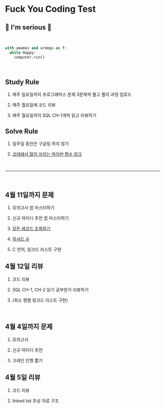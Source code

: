 # Fuck You Coding Test

## 💚  I'm serious 💚

<br>

```python
with amamov and aromgu as f:
  while Happy:
    computer.run()
```


<br>

## Study Rule

1. 매주 일요일까지 프로그래머스 문제 3문제씩 풀고 풀이 과정 업로드

2. 매주 월요일에 코드 리뷰

3. 매주 월요일까지 SQL CH-1개씩 읽고 리뷰하기

## Solve Rule

1. 일주일 동안은 구글링 하지 않기 

2. [코테에서 많이 쓰이는 파이썬 함수 링크](https://github.com/amamov/pythonic/tree/main/01_syntax)

<!-- 3. -->

<!--
<br>

## Ref

- []()

-->

<br>

---

<br>

## 4월 11일까지 문제

1. 모의고사 쌉 마스터하기

2. 신규 아이디 추천 쌉 마스터하기

3. [모든 레코드 조회하기](https://programmers.co.kr/learn/courses/30/lessons/59034)

4. [하샤드 수](https://programmers.co.kr/learn/courses/30/lessons/12947)

5. C 언어, 링크드 리스트 구현

## 4월 12일 리뷰

1. 코드 리뷰

2. SQL CH-1, CH-2 읽기 공부한거 리뷰하기

3. (희소 행렬 링크드 리스트 구현)

<br>

## 4월 4일까지 문제

1. 모의고사

2. 신규 아이디 추천

3. 크레인 인형 뽑기

## 4월 5일 리뷰

1. 코드 리뷰

2. linked list 추상 자료 구조

